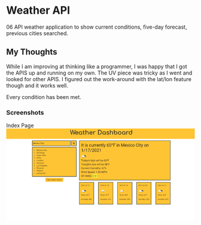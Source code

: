 # Weather API

06 API weather application to show current conditions, five-day forecast, previous cities searched.

## My Thoughts

While I am improving at thinking like a programmer, I was happy that I got the APIS up and running on my own. The UV piece was tricky as I went and looked for other APIS. I figured out the work-around with the lat/lon feature though and it works well. 

Every condition has been met. 

### Screenshots

Index Page
![Index Page](https://github.com/jlw429/HW6Weather/blob/main/assets/Screenshot06b.png)

